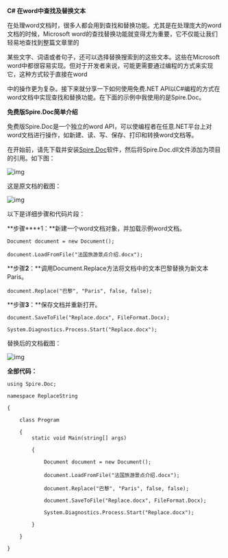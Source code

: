 **C# 在word中查找及替换文本**

在处理word文档时，很多人都会用到查找和替换功能。尤其是在处理庞大的word文档的时候，Microsoft word的查找替换功能就变得尤为重要，它不仅能让我们轻易地查找到整篇文章里的

某些文字、词语或者句子，还可以选择替换搜索到的这些文本。这些在Microsoft word中都很容易实现。但对于开发者来说，可能更需要通过编程的方式来实现它，这种方式较于直接在word

中的操作更为复杂。接下来就分享一下如何使用免费.NET API以C#编程的方式在word文档中实现查找和替换功能。在下面的示例中我使用的是Spire.Doc。

**免费版Spire.Doc简单介绍**

免费版Spire.Doc是一个独立的word API，可以使编程者在任意.NET平台上对word文档进行操作，如新建、读、写、保存、打印和转换word文档等。

在开始前，请先下载并安装[Spire.Doc](http://www.e-iceblue.com/Download/download-word-for-net-free.html)软件，然后将Spire.Doc.dll文件添加为项目的引用。如下图：

 ![img](../../../我的文档/Typora/Pictures/img_0a9908c64677032b2879f0cc57f80d6f.jpeg)            

这是原文档的截图：

![img](../../../我的文档/Typora/Pictures/img_8e1e48c4d9716f531c70b2a848c375a7.jpeg) 

以下是详细步骤和代码片段：

**步骤****1：**新建一个word文档对象，并加载示例word文档。

```
Document document = new Document();

document.LoadFromFile("法国旅游景点介绍.docx");
```

 

**步骤****2****：**调用Document.Replace方法将文档中的文本巴黎替换为新文本Paris。

```
document.Replace("巴黎", "Paris", false, false);
```


**步骤****3****：**保存文档并重新打开。

```
document.SaveToFile("Replace.docx", FileFormat.Docx);

System.Diagnostics.Process.Start("Replace.docx");
```

 

替换后的文档截图：

![img](../../../我的文档/Typora/Pictures/img_ca683d0f1a2eb04f1407680d1997e724.jpeg) 

 

**全部代码：**

```
using Spire.Doc;

namespace ReplaceString

{

    class Program

    {
        static void Main(string[] args)

        {

            Document document = new Document();

            document.LoadFromFile("法国旅游景点介绍.docx");

            document.Replace("巴黎", "Paris", false, false);

            document.SaveToFile("Replace.docx", FileFormat.Docx);

            System.Diagnostics.Process.Start("Replace.docx");

        }

    }

}
```